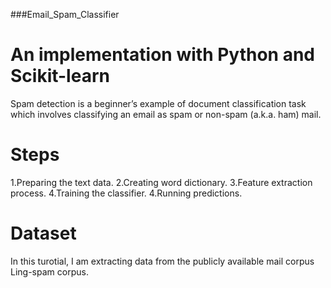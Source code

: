 ###Email_Spam_Classifier

# An implementation with Python and Scikit-learn
Spam detection is a beginner’s example of document classification task which involves classifying an email as spam or non-spam (a.k.a. ham) mail.

# Steps
1.Preparing the text data.
2.Creating word dictionary.
3.Feature extraction process.
4.Training the classifier.
4.Running predictions.

# Dataset
In this turotial, I am extracting data from the publicly available mail corpus Ling-spam corpus.
